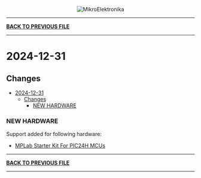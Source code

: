 <p align="center">
  <img src="http://www.mikroe.com/img/designs/beta/logo_small.png?raw=true" alt="MikroElektronika"/>
</p>

---

**[BACK TO PREVIOUS FILE](../changelog.md)**

---

# 2024-12-31

## Changes

- [2024-12-31](#2024-12-31)
  - [Changes](#changes)
    - [NEW HARDWARE](#new-hardware)

### NEW HARDWARE

Support added for following hardware:

+ [MPLab Starter Kit For PIC24H MCUs](https://mplab-discover.microchip.com/v2/item/com.microchip.portal.evalboard/com.microchip.subcategories.modules-and-peripherals.communication.usb/mcu08.dm240021/1.0.0?view=about)

---

**[BACK TO PREVIOUS FILE](../changelog.md)**

---
